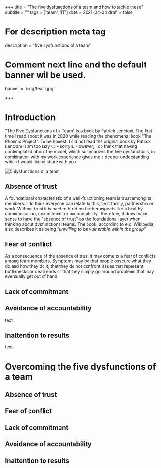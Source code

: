 +++
title = "The five dysfunctions of a team and how to tackle these"
subtitle = ""
tags = ['team', 'IT']
date = 2021-04-04
draft = false

# For description meta tag
description = "five dysfunctions of a team"

# Comment next line and the default banner wil be used.
banner = '/img/team.jpg'

+++

# Introduction

"The Five Dysfunctions of a Team" is a book by Patrick Lencioni. The first time I read about it was in 2020 while reading the phenomenal book "The Phoenix Project". To be honest, I did not read the original book by Patrick Lencioni (I am too lazy :smirk: - sorry!). However, I do think that having contemplated about the model, which summarizes the five dysfunctions, in combination with my work experience gives me a deeper understanding which I would like to share with you.

![*5 dysfunctions of a team*](/img/5_dysfunctions_team.png)
## Absence of trust

A foundational characteristic of a well-functioning team is trust among its members. I do think everyone can relate to this, be it family, partnership or work. Without trust it is hard to build on further aspects like a healthy communication, commitment or accountability. Therefore, it does make sense to have the "absence of trust" as the foundational layer when thinking about dysfunctional teams. The book, according to e.g. Wikipedia, also describes it as being "*unwilling to be vulnerable within the group*".

## Fear of conflict

As a consequence of the absence of trust it may come to a fear of conflicts among team members. Symptoms may be that people obscure what they do and how they do it, that they do not confront issues that represent bottlenecks or dead ends or that they simply go around problems that may eventually get out of hand.

## Lack of commitment



## Avoidance of accountability

text

## Inattention to results

text

# Overcoming the five dysfunctions of a team
## Absence of trust
## Fear of conflict
## Lack of commitment
## Avoidance of accountability
## Inattention to results